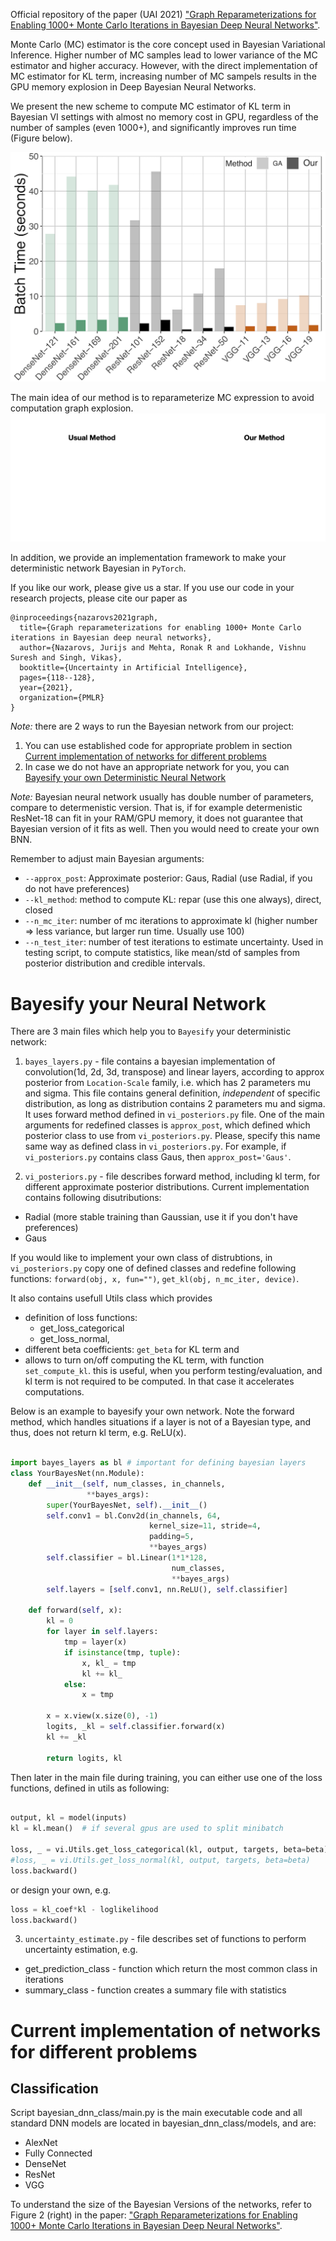 Official repository of the paper (UAI 2021) ["Graph Reparameterizations for Enabling 1000+ Monte Carlo Iterations in Bayesian Deep Neural Networks"](paper.pdf).

Monte Carlo (MC) estimator is the core concept used in Bayesian Variational Inference.
Higher number of MC samples lead to lower variance of the MC estimator and 
higher accuracy. However, with the direct implementation of MC estimator for KL term,
increasing number of MC sampels results in the GPU memory explosion in
Deep Bayesian Neural Networks.

We present the new scheme to compute MC estimator of KL term in Bayesian VI 
settings with almost no memory cost in GPU, regardless of the number of samples (even 1000+),
and significantly improves run time (Figure below). 

![](images/Batch_Time_GA_comparison.png "Running time for Gradient Accumulation vs our method" )

The main idea of our method is to reparameterize MC expression to avoid computation graph explosion.
![MC reparameterization to avoid explosion of Computation Graph](images/graph.gif)    


In addition, we provide an implementation framework to make your deterministic
network Bayesian in `PyTorch`. 

If you like our work, please give us a star. If you use our code in your research projects,
please cite our paper as
```
@inproceedings{nazarovs2021graph,
  title={Graph reparameterizations for enabling 1000+ Monte Carlo iterations in Bayesian deep neural networks},
  author={Nazarovs, Jurijs and Mehta, Ronak R and Lokhande, Vishnu Suresh and Singh, Vikas},
  booktitle={Uncertainty in Artificial Intelligence},
  pages={118--128},
  year={2021},
  organization={PMLR}
}
```

*Note:* there are 2 ways to run the Bayesian network from our project:
1. You can use established code for appropriate problem in section
    [Current implementation of networks for different problems](#current-implementation-of-networks-for-different-problems)
2. In case we do not have an appropriate network for you,
   you can [Bayesify your own Deterministic Neural Network](#bayesify-your-neural-network)

*Note:* Bayesian neural network usually has double number of parameters, compare to determenistic version. That is,
if for example determenistic ResNet-18 can fit in your RAM/GPU memory, it does not guarantee that
Bayesian version of it fits as well. Then you would need to create your own BNN.

Remember to adjust main Bayesian arguments:
* `--approx_post`: Approximate posterior: Gaus, Radial (use Radial, if you do not have preferences)
* `--kl_method`: method to compute KL: repar (use this one always), direct, closed
* `--n_mc_iter`: number of mc iterations to approximate kl (higher number => less variance, but larger run time. Usually use 100)
* `--n_test_iter`: number of test iterations to estimate uncertainty. 
      Used in testing script, to compute statistics, like mean/std of samples
      from posterior distribution and credible intervals.

# Bayesify your Neural Network

There are 3 main files which help you to `Bayesify` your deterministic network:

1. `bayes_layers.py` - file contains a bayesian implementation of convolution(1d, 2d, 3d, transpose)
and linear layers, according to approx posterior from `Location-Scale` family, i.e. which has 2 parameters
mu and sigma. This file contains general definition, *independent* of specific distribution,
as long as distribution contains 2 parameters mu and sigma. 
It uses forward method defined in `vi_posteriors.py` file. 
One of the main arguments for redefined classes is `approx_post`,
which defined which posterior class to use from `vi_posteriors.py`.
Please, specify this name same way as defined class in `vi_posteriors.py`.
For example, if `vi_posteriors.py` contains class Gaus, then `approx_post='Gaus'`.

2. `vi_posteriors.py` - file describes forward method, including kl term, for different
approximate posterior distributions. Current implementation contains following 
disutributions:
- Radial (more stable training than Gaussian, use it if you don't have preferences)
- Gaus

If you would like to implement your own class of distrubtions, in `vi_posteriors.py`
copy one of defined classes
and redefine following functions: `forward(obj, x, fun="")`, `get_kl(obj, n_mc_iter, device)`.

It also contains usefull Utils class which provides 
* definition of loss functions:
  - get_loss_categorical
  - get_loss_normal,
* different beta coefficients: `get_beta` for KL term and
* allows to turn on/off computing the KL term, with function `set_compute_kl`. 
this is useful, when you perform testing/evaluation, and kl term is not required
to be computed. In that case it accelerates computations.



Below is an example to bayesify your own network. Note the forward method, 
which handles situations if a layer is not of a Bayesian type, and thus, 
does not return kl term, e.g. ReLU(x).

```python

import bayes_layers as bl # important for defining bayesian layers
class YourBayesNet(nn.Module):
    def __init__(self, num_classes, in_channels, 
                 **bayes_args):
        super(YourBayesNet, self).__init__()
        self.conv1 = bl.Conv2d(in_channels, 64,
                               kernel_size=11, stride=4,
                               padding=5,
                               **bayes_args)
        self.classifier = bl.Linear(1*1*128,
                                    num_classes,
                                    **bayes_args)
        self.layers = [self.conv1, nn.ReLU(), self.classifier]
        
    def forward(self, x):
        kl = 0
        for layer in self.layers:
            tmp = layer(x)
            if isinstance(tmp, tuple):
                x, kl_ = tmp
                kl += kl_
            else:
                x = tmp

        x = x.view(x.size(0), -1)
        logits, _kl = self.classifier.forward(x)
        kl += _kl
        
        return logits, kl
```

Then later in the main file during training, you can either use one of the loss functions, defined in utils as following:
``` python

output, kl = model(inputs)
kl = kl.mean()  # if several gpus are used to split minibatch

loss, _ = vi.Utils.get_loss_categorical(kl, output, targets, beta=beta) 
#loss, _ = vi.Utils.get_loss_normal(kl, output, targets, beta=beta) 
loss.backward()
```
or design your own, e.g. 
```python 
loss = kl_coef*kl - loglikelihood
loss.backward()
```



3. `uncertainty_estimate.py` - file describes set of functions to perform uncertainty
estimation, e.g. 
- get_prediction_class - function which return the most common class in iterations
- summary_class - function creates a summary file with statistics

# Current implementation of networks for different problems
## Classification
Script bayesian_dnn_class/main.py is the main executable code and 
all standard DNN models are located in bayesian_dnn_class/models, and are:
- AlexNet
- Fully Connected
- DenseNet
- ResNet
- VGG

To understand the size of the Bayesian Versions of the networks, 
refer to Figure 2 (right) in the paper:
["Graph Reparameterizations for Enabling 1000+ Monte Carlo Iterations in Bayesian Deep Neural Networks"](paper.pdf).
